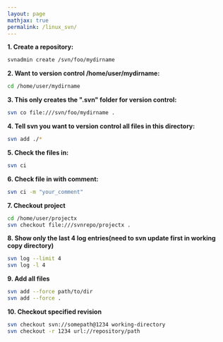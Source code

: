 ```yaml
---
layout: page
mathjax: true
permalink: /linux_svn/
---
```


**1. Create a repository:**

```bash
svnadmin create /svn/foo/mydirname
```

**2. Want to version control /home/user/mydirname:**

```bash
cd /home/user/mydirname
```

**3. This only creates the ".svn" folder for version control:**

```bash
svn co file:///svn/foo/mydirname .
```

**4. Tell svn you want to version control all files in this directory:**

```bash
svn add ./*
```

**5. Check the files in:**

```bash
svn ci
```

**6. Check file in with comment:**

```bash
svn ci -m "your_comment"
```

**7. Checkout project**

```bash
cd /home/user/projectx
svn checkout file:///svnrepo/projectx .
```

**8. Show only the last 4 log entries(need to svn update first in working copy directory)**

```bash
svn log --limit 4
svn log -l 4
```

**9. Add all files**

```bash
svn add --force path/to/dir
svn add --force .
```

**10. Checkout specified revision**

```bash
svn checkout svn://somepath@1234 working-directory
svn checkout -r 1234 url://repository/path
```
